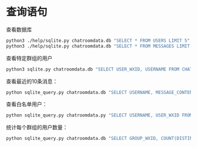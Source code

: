 # 查询语句

查看数据库
```bash
python3 ./help/sqlite.py chatroomdata.db "SELECT * FROM USERS LIMIT 5"
python3 ./help/sqlite.py chatroomdata.db "SELECT * FROM MESSAGES LIMIT 5"
```

查看特定群组的用户

```bash
python3 sqlite.py chatroomdata.db "SELECT USER_WXID, USERNAME FROM CHATROOMDATA WHERE GROUP_WXID='58164277337@chatroom'"
```

查看最近的10条消息：

```bash
python sqlite_query.py chatroomdata.db "SELECT USERNAME, MESSAGE_CONTENT, MESSAGE_TIMESTAMP FROM CHATROOMDATA ORDER BY MESSAGE_TIMESTAMP DESC LIMIT 10"
```

查看白名单用户：

```bash
python sqlite_query.py chatroomdata.py "SELECT USERNAME, USER_WXID FROM CHATROOMDATA WHERE IS_WHITELIST=1"
```

统计每个群组的用户数量：

```bash
python sqlite_query.py chatroomdata.db "SELECT GROUP_WXID, COUNT(DISTINCT USER_WXID) as USER_COUNT FROM CHATROOMDATA GROUP BY GROUP_WXID"
```
